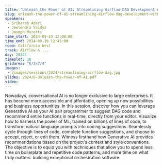 ```yaml
---
title: "Unleash the Power of AI: Streamlining Airflow DAG Development with AI-Driven Automation"
slug: unleash-the-power-of-ai-streamlining-airflow-dag-development-with-ai-driven-automation
speakers:
 - Sriharsh Adari
 - Jeetendra Vaidya
 - Joseph Morotti
time_start: 2024-09-10 12:00:00
time_end: 2024-09-10 12:45:00
room: California West
track: Airflow & ...
day: 20241
timeslot: 10
gridarea: "6/3/7/4"
images: 
 - /images/sessions/2024/streamlining-airflow-dag.jpg
slides: 2024/6-Unleash-the-Power-of-AI.pdf
video:
---
```


Nowadays, conversational AI is no longer exclusive to large enterprises. It has become more accessible and affordable, opening up new possibilities and business opportunities. In this session, discover how you can leverage Generative AI as your AI pair programmer to suggest DAG code and recommend entire functions in real-time, directly from your editor. Visualize how to harness the power of ML, trained on billions of lines of code, to transform natural language prompts into coding suggestions. Seamlessly cycle through lines of code, complete function suggestions, and choose to accept, reject, or edit them. Witness firsthand how Generative AI provides recommendations based on the project's context and style conventions. The objective is to equip you with techniques that allow you to spend less time on boilerplate and repetitive code patterns, and more time on what truly matters: building exceptional orchestration software.